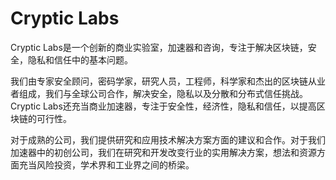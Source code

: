 # 

# Cryptic Labs

Cryptic Labs是一个创新的商业实验室，加速器和咨询，专注于解决区块链，安全，隐私和信任中的基本问题。

我们由专家安全顾问，密码学家，研究人员，工程师，科学家和杰出的区块链从业者组成，我们与全球公司合作，解决安全，隐私以及分散和分布式信任挑战。Cryptic Labs还充当商业加速器，专注于安全性，经济性，隐私和信任，以提高区块链的可行性。

对于成熟的公司，我们提供研究和应用技术解决方案方面的建议和合作。对于我们加速器中的初创公司，我们在研究和开发改变行业的实用解决方案，想法和资源方面充当风险投资，学术界和工业界之间的桥梁。

